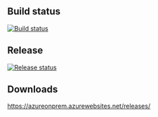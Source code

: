 ## Build status
[![Build status](https://lanmat.visualstudio.com/AzureOnprem/_apis/build/status/AzureOnprem-CI)](https://lanmat.visualstudio.com/AzureOnprem/_build/latest?definitionId=6)

## Release 
[![Release status](https://lanmat.vsrm.visualstudio.com/_apis/public/Release/badge/e95634b1-2d88-4006-b4f2-26793e1c5ec5/1/1)](https://lanmat.visualstudio.com/AzureOnprem/_release?view=all&definitionId=1)

## Downloads
https://azureonprem.azurewebsites.net/releases/
